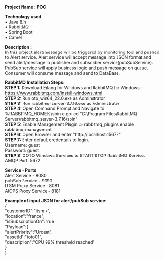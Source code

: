 **Project Name : POC**

**Technology used**</br>
   • Java 8/n</br>
   • RabbitMQ</br>
   • Spring Boot</br>
   • Camel</br>

**Description :** </br>
  In this project alert/message will be triggered by monitoring tool and pushed to Alert service. Alert service will accept message into JSON format and send alert/message to publisher and subscriber service(pubSubService). PubSub service will apply business logic and push message on queue.</br>
  Consumer will consume message and send to DataBase.
 
**RabbitMQ Installation Steps:**</br>
**STEP 1:** Download Erlang for Windows and RabbitMQ for Windows - https://www.rabbitmq.com/install-windows.html</br>
**STEP 2:** Run otp_win64_22.0.exe as Adminstrator</br>
**STEP 3:** Run rabbitmq-server-3.7.16.exe as Administrator</br>
**STEP 4:** Open Command Prompt and Navigate to %RABBITMQ_HOME%\sbin e.g:> cd "C:\Program Files\RabbitMQ Server\rabbitmq_server-3.7.16\sbin"</br>
**STEP 5:** Enable Management Plugin :> rabbitmq_plugins enable rabbitmq_management</br>
**STEP 6:** Open Browser and enter "http://localhost:15672"</br>
**STEP 7:** Enter default credentails to login.</br>
		Username: guest</br>
		Password: guest</br>
**STEP 8:** GOTO Windows Services to START/STOP RabbitMQ Service.</br> AMQP Port: 5672</br>


**Service         - Ports**</br>
Alert Service       -  8080</br>
pubSub Service      -  9090</br>
ITSM Proxy Service  -  8081</br>
AIOPS Proxy Service -  8181</br>


**Example of input JSON for alert/pubSub service:**</br>
{</br>
"customerID":"itsm.x",</br>
"location":"france",</br>
"isSubscriptionOn": true</br>
"Payload":{</br>
"alertPriority":"Urgent",</br>
"assetId":"toto01",</br>
"description":"CPU 99% threshold reached"</br>
}</br>
} </br> 
